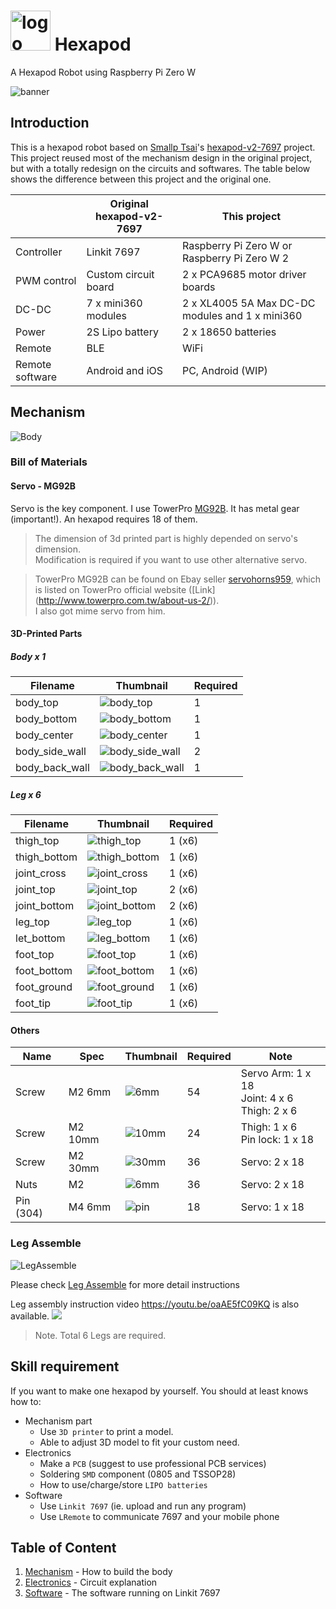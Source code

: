 # <img src="./imgs/hexapod-logo.svg" alt="logo" width="64"/> Hexapod

A Hexapod Robot using Raspberry Pi Zero W

![banner](imgs/banner.jpg)

## Introduction

This is a hexapod robot based on [Smallp Tsai](https://github.com/SmallpTsai)'s [hexapod-v2-7697](https://github.com/SmallpTsai/hexapod-v2-7697) project.
This project reused most of the mechanism design in the original project, but with a totally redesign on the circuits and softwares.
The table below shows the difference between this project and the original one.

|                 | Original hexapod-v2-7697 | This project                                    |
| --------------- | ------------------------ | ----------------------------------------------- |
| Controller      | Linkit 7697              | Raspberry Pi Zero W or Raspberry Pi Zero W 2    |
| PWM control     | Custom circuit board     | 2 x PCA9685 motor driver boards                 |
| DC-DC           | 7 x mini360 modules      | 2 x XL4005 5A Max DC-DC modules and 1 x mini360 |
| Power           | 2S Lipo battery          | 2 x 18650 batteries                             |
| Remote          | BLE                      | WiFi                                            |
| Remote software | Android and iOS          | PC, Android (WIP)                               |


## Mechanism

![Body](imgs/mech_body.png)

### Bill of Materials

#### Servo - MG92B

Servo is the key component. I use TowerPro [MG92B](http://www.towerpro.com.tw/product/mg92b/). It has metal gear (important!).
An hexapod requires 18 of them.

>    The dimension of 3d printed part is highly depended on servo's dimension.<br>
>    Modification is required if you want to use other alternative servo. 

>    TowerPro MG92B can be found on Ebay seller [servohorns959](https://www.ebay.com/usr/servohorns959), which is listed on TowerPro official website ([Link] (http://www.towerpro.com.tw/about-us-2/)). <br>I also got mime servo from him.


#### 3D-Printed Parts

##### Body x 1

Filename | Thumbnail | Required |
-------- | --------- | -------- |
body_top | ![body_top](imgs/body_top.jpg) | 1 |
body_bottom | ![body_bottom](imgs/body_bottom.jpg) | 1 |
body_center | ![body_center](imgs/body_center.jpg) | 1 |
body_side_wall | ![body_side_wall](imgs/body_side_wall.jpg) | 2 |
body_back_wall | ![body_back_wall](imgs/body_back_wall.jpg) | 1 |

##### Leg x 6

Filename | Thumbnail | Required |
-------- | --------- | -------- |
thigh_top | ![thigh_top](imgs/thigh_top.jpg) | 1 (x6) |
thigh_bottom | ![thigh_bottom](imgs/thigh_bottom.jpg) | 1 (x6) |
joint_cross | ![joint_cross](imgs/joint_cross.jpg) | 1 (x6) |
joint_top | ![joint_top](imgs/joint_top.jpg) | 2 (x6) |
joint_bottom | ![joint_bottom](imgs/joint_bottom.jpg) | 2 (x6) |
leg_top | ![leg_top](imgs/leg_top.jpg) | 1 (x6) |
let_bottom | ![leg_bottom](imgs/leg_bottom.jpg) | 1 (x6) |
foot_top | ![foot_top](imgs/foot_top.jpg) | 1 (x6) |
foot_bottom | ![foot_bottom](imgs/foot_bottom.jpg) | 1 (x6) |
foot_ground | ![foot_ground](imgs/foot_ground.jpg) | 1 (x6) |
foot_tip | ![foot_tip](imgs/foot_tip.jpg) | 1 (x6) |

#### Others

Name | Spec | Thumbnail | Required | Note
---- | ---- | --------- | -------- | ----
Screw | M2 6mm | ![6mm](imgs/M2_6mm.JPG) | 54 | Servo Arm: 1 x 18<br>Joint: 4 x 6<br>Thigh: 2 x 6
Screw | M2 10mm | ![10mm](imgs/M2_10mm.JPG) | 24 | Thigh: 1 x 6<br>Pin lock: 1 x 18
Screw | M2 30mm | ![30mm](imgs/M2_30mm.JPG) | 36 | Servo: 2 x 18
Nuts | M2 | ![6mm](imgs/M2_nut.JPG) | 36 | Servo: 2 x 18
Pin (304) | M4 6mm | ![pin](imgs/pin_M4_6mm.JPG) | 18 | Servo: 1 x 18

### Leg Assemble

![LegAssemble](imgs/mech_leg_exploded.jpg)

Please check [Leg Assemble](LEG.md) for more detail instructions

Leg assembly instruction video https://youtu.be/oaAE5fC09KQ is also available.
<a href='https://youtu.be/oaAE5fC09KQ'><img src='http://img.youtube.com/vi/oaAE5fC09KQ/mqdefault.jpg'/></a>

> Note. Total 6 Legs are required.


## Skill requirement

If you want to make one hexapod by yourself. You should at least knows how to:

* Mechanism part
  * Use `3D printer` to print a model.
  * Able to adjust 3D model to fit your custom need.
* Electronics
  * Make a `PCB` (suggest to use professional PCB services)
  * Soldering `SMD` component (0805 and TSSOP28)
  * How to use/charge/store `LIPO batteries`
* Software
  * Use `Linkit 7697` (ie. upload and run any program)
  * Use `LRemote` to communicate 7697 and your mobile phone

## Table of Content

1. [Mechanism](mechanism/) - How to build the body
1. [Electronics](electronics/) - Circuit explanation
1. [Software](software/) - The software running on Linkit 7697
